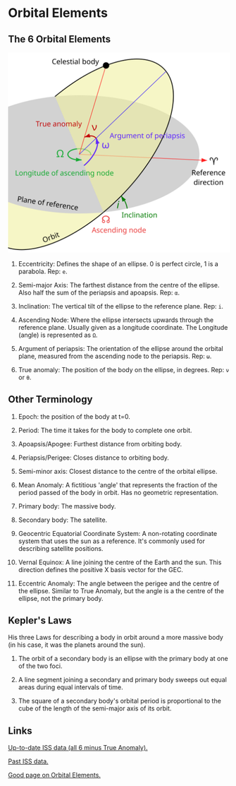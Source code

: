 # Orbital Elements

## The 6 Orbital Elements

![](./Images/Orbit1.svg)

1. Eccentricity: Defines the shape of an ellipse. 0 is perfect circle, 1 is a parabola. Rep: `e`.

2. Semi-major Axis: The farthest distance from the centre of the ellipse. Also half the sum of the periapsis and apoapsis. Rep: `α`.

3. Inclination: The vertical tilt of the ellipse to the reference plane. Rep: `i`.

4. Ascending Node: Where the ellipse intersects upwards through the reference plane. Usually given as a longitude coordinate. The Longitude (angle) is represented as `Ω`.

5. Argument of periapsis: The orientation of the ellipse around the orbital plane, measured from the ascending node to the periapsis. Rep: `ω`.

6. True anomaly: The position of the body on the ellipse, in degrees. Rep: `ν` or `θ`.

## Other Terminology
1. Epoch: the position of the body at t=0.

2. Period: The time it takes for the body to complete one orbit.
3. Apoapsis/Apogee: Furthest distance from orbiting body.

4. Periapsis/Perigee: Closes distance to orbiting body.

6. Semi-minor axis: Closest distance to the centre of the orbital ellipse.

7. Mean Anomaly: A fictitious 'angle' that represents the fraction of the period passed of the body in orbit. Has no geometric representation.

8. Primary body: The massive body.

9. Secondary body: The satellite.

10. Geocentric Equatorial Coordinate System: A non-rotating coordinate system that uses the sun as a reference. It's commonly used for describing satellite positions.

11. Vernal Equinox: A line joining the centre of the Earth and the sun. This direction defines the positive X basis vector for the GEC.

12. Eccentric Anomaly: The angle between the perigee and the centre of the ellipse. Similar to True Anomaly, but the angle is a the centre of the ellipse, not the primary body.

## Kepler's Laws
His three Laws for describing a body in orbit around a more massive body (in his case, it was the planets around the sun).

1. The orbit of a secondary body is an ellipse with the primary body at one of the two foci.

2. A line segment joining a secondary and primary body sweeps out equal areas during equal intervals of time.

3. The square of a secondary body's orbital period is proportional to the cube of the length of the semi-major axis of its orbit.

## Links
[Up-to-date ISS data (all 6 minus True Anomaly).](https://www.heavens-above.com/orbit.aspx?satid=25544)  

[Past ISS data.](https://in-the-sky.org/spacecraft_elements.php?id=25544)

[Good page on Orbital Elements.](https://www.astronomicalreturns.com/p/section-43-six-orbital-elements.html)